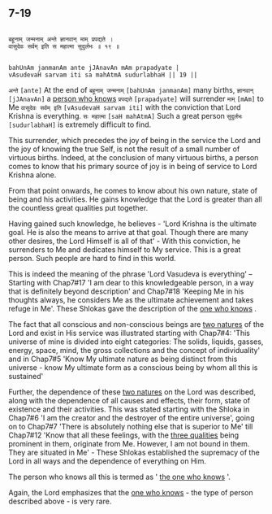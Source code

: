## 7-19


```shloka-sa

बहूनाम् जन्मनाम् अन्ते ज्ञानवान् माम् प्रपद्यते ।
वासुदेवः सर्वम् इति स महात्मा सुदुर्लभः ॥ १९ ॥

```
```shloka-sa-hk

bahUnAm janmanAm ante jJAnavAn mAm prapadyate |
vAsudevaH sarvam iti sa mahAtmA sudurlabhaH || 19 ||

```
`अन्ते` `[ante]` At the end of `बहूनाम् जन्मनाम्` `[bahUnAm janmanAm]` many births, `ज्ञानवान्` `[jJAnavAn]` a 
[person who knows](7-16.md#jnAnI) `प्रपद्यते` `[prapadyate]` will surrender `माम्` `[mAm]` to Me `वासुदेवः सर्वम् इति` `[vAsudevaH sarvam iti]` with the conviction that Lord Krishna is everything. `सः महात्मा` `[saH mahAtmA]` Such a great person `सुदुर्लभः` `[sudurlabhaH]` is extremely difficult to find.

<a name='Sharanagati'></a>
This surrender, which precedes the joy of being in the service the Lord and the joy of knowing the true Self, is not the result of a small number of virtuous births. Indeed, at the conclusion of many virtuous births, a person comes to know that his primary source of joy is in being of service to Lord Krishna alone. 

From that point onwards, he comes to know about his own nature, state of being and his activities. He gains knowledge that the Lord is greater than all the countless great qualities put together.

Having gained such knowledge, he believes - 'Lord Krishna is the ultimate goal. He is also the means to arrive at that goal. Though there are many other desires, the Lord Himself is all of that' - With this conviction, he surrenders to Me and dedicates himself to My service. This is a great person. Such people are hard to find in this world.

This is indeed the meaning of the phrase 'Lord Vasudeva is everything' – Starting with Chap7#17 'I am dear to this knowledgeable person, in a way that is definitely beyond description' and Chap7#18 'Keeping Me in his thoughts always, he considers Me as the ultimate achievement and takes refuge in Me'. These Shlokas gave the description of the 
[one who knows](7-16.md#jnAnI)
.

The fact that all conscious and non-conscious beings are 
[two natures](7-6.md#TwoNatures_univrs_and_ultimate)
 of the Lord and exist in His service was illustrated starting with Chap7#4: 'This universe of mine is divided into eight categories: The solids, liquids, gasses, energy, space, mind, the gross collections and the concept of individuality' and in Chap7#5 'Know My ultimate nature as being distinct from this universe - know My ultimate form as a conscious being by whom all this is sustained'

Further, the dependence of these 
[two natures](7-6.md#TwoNatures_univrs_and_ultimate)
 on the Lord was described, along with the dependence of all causes and effects, their form, state of existence and their activities. This was stated starting with the Shloka in Chap7#6 'I am the creator and the destroyer of the entire universe', going on to Chap7#7 'There is absolutely nothing else that is superior to Me' till Chap7#12  'Know that all these feelings, with the 
[three qualities](2-45_to_2-46.md#satva_rajas_tamas)
 being prominent in them, originate from Me. However, I am not bound in them. They are situated in Me' - These Shlokas established the supremacy of the Lord in all ways and the dependence of everything on Him.

The person who knows all this is termed as '
[the one who knows](7-16.md#jnAnI)
'.

Again, the Lord emphasizes that the 
[one who knows](7-16.md#jnAnI) - the type of person described above - is very rare.



